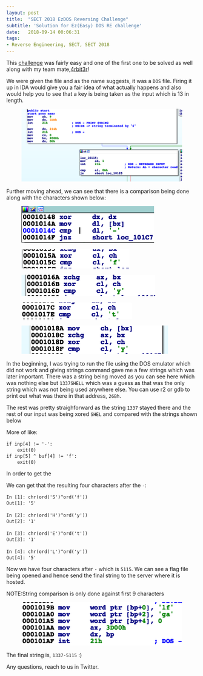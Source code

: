 ```yaml
---
layout: post
title:  "SECT 2018 EzDOS Reversing Challenge"
subtitle: 'Solution for Ez(Easy) DOS RE challenge'
date:   2018-09-14 00:06:31
tags:
- Reverse Engineering, SECT, SECT 2018
---
```


This <a href="https://github.com/gokulkrishna01/gokulkrishna01.github.io/tree/master/scripts/SECT/ezdos.com">challenge</a> was fairly easy and one of the first one to be solved as well along with my team mate,<a href="https://twitter.com/jkrshnmenon">4rbit3r</a>!

We were given the file and as the name suggests, it was a `DOS` file. Firing it up in IDA would give you a fair idea of what actually happens and also would help you to see that a key is being taken as the input which is 13 in length.

<figure class="foto-legenda">
	<img src="../assets/EzDOS/Input.png" alt="">
</figure>

Further moving ahead, we can see that there is a comparison being done along with the characters shown below:

<figure class="foto-legenda">
	<img src="../assets/EzDOS/firstcom.png" alt="">
</figure>

<figure class="foto-legenda">
	<img src="../assets/EzDOS/scom.png" alt="">
</figure>

<figure class="foto-legenda">
	<img src="../assets/EzDOS/tcom.png" alt="">
</figure>

<figure class="foto-legenda">
	<img src="../assets/EzDOS/fcom.png" alt="">
</figure>

<figure class="foto-legenda">
	<img src="../assets/EzDOS/18f.png" alt="">
</figure>

In the beginning, I was trying to run the file using the DOS emulator which did not work and giving strings command gave me a few strings which was later important. There was a string being moved as you can see here which was nothing else but `1337SHELL` which was a guess as that was the only string which was not being used anywhere else. You can use r2 or gdb to print out what was there in that address, `26Bh`.

The rest was pretty straighforward as the string `1337` stayed there and the rest of our input was being xored `SHEL` and compared with the strings shown below

More of like:
```
if inp[4] != '-':
    exit(0)
if inp[5] ^ buf[4] != 'f':
    exit(0)
```

In order to get the

We can get that the resulting four characters after the `-`:

```
In [1]: chr(ord('S')^ord('f'))
Out[1]: '5'

In [2]: chr(ord('H')^ord('y'))
Out[2]: '1'

In [3]: chr(ord('E')^ord('t'))
Out[3]: '1'

In [4]: chr(ord('L')^ord('y'))
Out[4]: '5'
```

Now we have four characters after `-` which is `5115`. We can see a flag file being opened and hence send the final string to the server where it is hosted.

NOTE:String comparison is only done against first 9 characters

<figure class="foto-legenda">
	<img src="../assets/EzDOS/flagopen.png" alt="">
</figure>


The final string is, `1337-5115` :)

Any questions, reach to us in Twitter.
